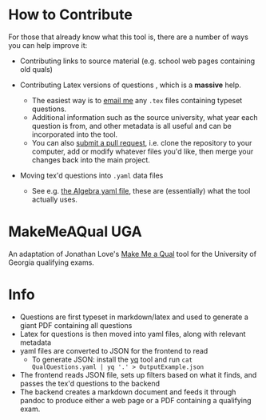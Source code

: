 # How to Contribute

For those that already know what this tool is, there are a number of ways you can help improve it:

- Contributing links to source material (e.g. school web pages containing old quals)

- Contributing Latex versions of questions , which is a **massive** help.
  - The easiest way is to [email me](mailto:dzackgarza@gmail.com) any `.tex` files containing typeset questions.
  - Additional information such as the source university, what year each question is from, and other metadata is all useful and can be incorporated into the tool.
  - You can also [submit a pull request](https://yangsu.github.io/pull-request-tutorial/), i.e. clone the repository to your computer, add or modify whatever files you'd like, then merge your changes back into the main project. 

- Moving tex'd questions into `.yaml` data files
  - See e.g. [the Algebra yaml file](Algebra/QualQuestions.yaml), these are (essentially) what the tool actually uses.

# MakeMeAQual UGA
An adaptation of Jonathan Love's [Make Me a Qual](http://stanford.edu/~jonlove/qual/makeit.html) tool for the University of Georgia qualifying exams.

# Info

- Questions are first typeset in markdown/latex and used to generate a giant PDF containing all questions
- Latex for questions is then moved into yaml files, along with relevant metadata
- yaml files are converted to JSON for the frontend to read
  - To generate JSON: install the [yq](https://github.com/mikefarah/yq) tool and run  `cat QualQuestions.yaml | yq '.' > OutputExample.json`
- The frontend reads JSON file, sets up filters based on what it finds, and passes the tex'd questions to the backend
- The backend creates a markdown document and feeds it through pandoc to produce either a web page or a PDF containing a qualifying exam.
